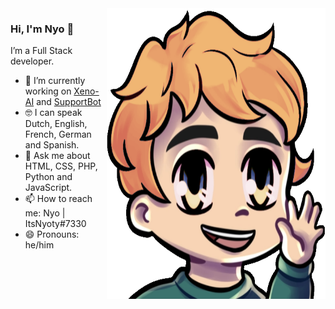 <img align="right" src="https://github.com/ItsNyoty/ItsNyoty/blob/master/hi.png" alt="Emote from ItsNyoty" width=350px height=465px/>

### Hi, I'm Nyo 👋
I’m a Full Stack developer.
 

- 📱 I’m currently working on [Xeno-AI](xeno-ai.space) and [SupportBot](github.com/Emerald-Services/SupportBot)
- 🤓 I can speak Dutch, English, French, German and Spanish.
- 💬 Ask me about HTML, CSS, PHP, Python and JavaScript.
- 📫 How to reach me: Nyo | ItsNyoty#7330
- 😄 Pronouns: he/him
